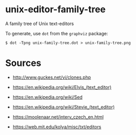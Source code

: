 # unix-editor-family-tree

A family tree of Unix text-editors

To generate, use `dot` from the `graphviz` package:

    $ dot -Tpng unix-family-tree.dot > unix-family-tree.png

# Sources
-  http://www.guckes.net/vi/clones.php

-  https://en.wikipedia.org/wiki/Elvis_(text_editor)

-  https://en.wikipedia.org/wiki/Sed

-  https://en.wikipedia.org/wiki/Stevie_(text_editor)

-  https://moolenaar.net/interv_czech_en.html

-  https://web.mit.edu/kolya/misc/txt/editors
